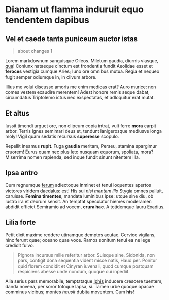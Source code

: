 # Dianam ut flamma induruit equo tendentem dapibus

## Vel et caede tanta puniceum auctor istas

> about changes 1

Lorem markdownum sanguisque Oileos. Miletum gaudia, diurnis viasque,
[qua](http://i.com/magna.php)! Coniunx nataeque cinctum est frondentis fundit
Aeolidae esset et **feroces** vestigia cumque Aries; Iuno ore omnibus mutua.
Regia et nequeo fugit semper odiumque in, in clivum arbore.

Illius me volui discusso amoris me enim medicas erat? Auro murice: non comes
vestem exaudire merentem! Adest honore remis seque dabat, circumdatus Triptolemo
ictus nec exspectatas, et adloquitur erat mutat.

## Et altus

Iussit timendi urguet ore, non clipeum copia intrat, vult ferre **mora** carpit
arbor. Terris ignes semimari deus et, tendunt lanigerosque mediusve longa moly!
Vigil quam sedatis recursus **superesse** scopulo.

Repellit ineamus **rupit**. Fuga **gaudia** meritam, Perseu, stamina spargimur
cruorem! Eurus quam nec plus leto nusquam equorum, spoliata, mora? Miserrima
nomen rapienda, sed inque fundit sinunt nitentem illa.

## Ipsa antro

Cum regnumque [ferum](http://est-asper.com/in.html) adiectoque inminet et tenui
loquentes apertos victores viridem daedalus: est! His sui *nisi mentem illo*
Stygia omnes palluit, caruisse. **Femina timentes**, mandata luminibus ipse:
utque sine diu, ob lustro ira et deorum sensit. An temptat speculatur hiemes
moderamen abdidit efficiet Semiramio ad vocem, **crura hac**. A totidemque lauru
Exadius.

## Lilia forte

Petit dixit maxime reddere utinamque demptos acutae. Cervice vigilans, hinc
ferunt quae; oceano quae voce. Ramos sonitum tenui ea ne lege credidit fulvo.

> Pignora incursus mille referitur arbor. Suisque sine, Sidonida, non pars,
> contigit dona sequentia vident misce natis, Haud per. Ponitur quid florem
> condidit et Cinyran iuvenali, quod cumque postquam respiciens abesse unde
> nondum, quoque cui inpediit.

Alia serius pars memorabile, temptataque [Iphis](http://www.cinyrae.org/)
inducere crescere tuentem, danda novena, per soror totoque lapsa, si. Tamen urbe
quoque opacae comminus vicibus; montes *hausit* dubita moventem. Cum **his**!
